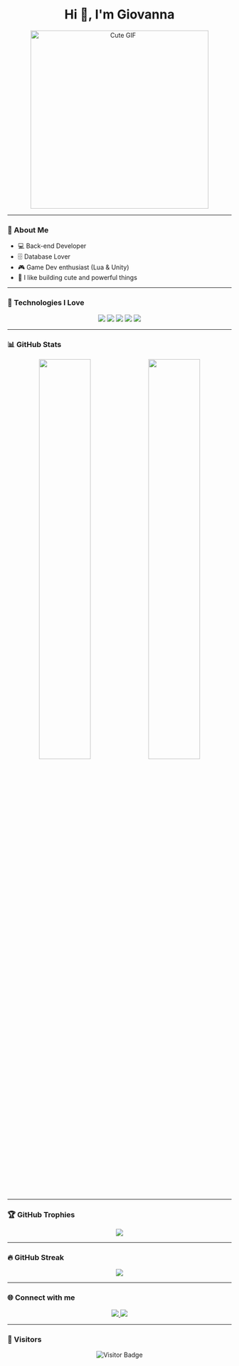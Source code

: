 <h1 align="center">Hi 👋, I'm Giovanna</h1>

<p align="center">
  <img src="https://user-images.githubusercontent.com/74038190/216654116-d0e8d227-7977-4edc-8d36-63461bda9503.gif" width="400" alt="Cute GIF"/>
</p>

---

### 🎀 About Me

- 💻 Back-end Developer
- 🗄️ Database Lover
- 🎮 Game Dev enthusiast (Lua & Unity)
- 🌸 I like building cute and powerful things

---

### 💖 Technologies I Love

<p align="center">
  <img src="https://img.shields.io/badge/Java-F75C7E?style=for-the-badge&logo=java&logoColor=white" />
  <img src="https://img.shields.io/badge/Lua-FFC0CB?style=for-the-badge&logo=lua&logoColor=white" />
  <img src="https://img.shields.io/badge/Unity-F75C7E?style=for-the-badge&logo=unity&logoColor=white" />
  <img src="https://img.shields.io/badge/PostgreSQL-FF69B4?style=for-the-badge&logo=postgresql&logoColor=white" />
  <img src="https://img.shields.io/badge/MySQL-FFB6C1?style=for-the-badge&logo=mysql&logoColor=white" />
</p>

---

### 📊 GitHub Stats

<p align="center">
  <img width="48%" src="https://github-readme-stats.vercel.app/api?username=giovannaps&show_icons=true&theme=rose_pine" />
  <img width="48%" src="https://github-readme-stats.vercel.app/api/top-langs/?username=giovannaps&layout=compact&theme=rose_pine" />
</p>

---

### 🏆 GitHub Trophies

<p align="center">
  <img src="https://github-profile-trophy.vercel.app/?username=giovannaps&theme=rose_pine" />
</p>

---

### 🔥 GitHub Streak

<p align="center">
  <img src="https://streak-stats.demolab.com?user=giovannaps&theme=rose_pine" />
</p>

---

### 🌐 Connect with me

<p align="center">
  <a href="https://www.linkedin.com/in/giovannaps/" target="_blank">
    <img src="https://img.shields.io/badge/-LinkedIn-F75C7E?style=for-the-badge&logo=linkedin&logoColor=white" />
  </a>
  <a href="https://github.com/giovannaps" target="_blank">
    <img src="https://img.shields.io/badge/-GitHub-FF69B4?style=for-the-badge&logo=github&logoColor=white" />
  </a>
</p>

---

### 🌸 Visitors

<p align="center">
  <img src="https://visitor-badge.laobi.icu/badge?page_id=giovannaps.giovannaps" alt="Visitor Badge"/>
</p>
